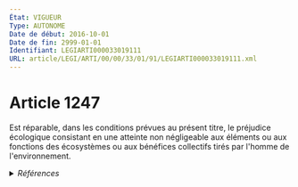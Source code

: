 ```yaml
---
État: VIGUEUR
Type: AUTONOME
Date de début: 2016-10-01
Date de fin: 2999-01-01
Identifiant: LEGIARTI000033019111
URL: article/LEGI/ARTI/00/00/33/01/91/LEGIARTI000033019111.xml
---
```


<h1>Article 1247</h1>

Est réparable, dans les conditions prévues au présent titre, le préjudice
écologique consistant en une atteinte non négligeable aux éléments ou aux
fonctions des écosystèmes ou aux bénéfices collectifs tirés par l'homme de
l'environnement.


<details>
  <summary><em>Références</em></summary>

  <h2>Articles faisant référence à l'article</h2>
  
  <ul>
    <li>
      <a href="https://legal.tricoteuses.fr//redirection/LEGIARTI000033018696?vers=git&vers=legifrance">LOI n° 2016-1087 du 8 août 2016 pour la reconquête de la biodiversité, de la nature et des paysages - article 4 PARTIELLEMENT_MODIF VIGUEUR, en vigueur depuis le 2016-08-10</a> CREE source
    </li>
  </ul>
  
  <h2>Références faites par l'article</h2>
  
  <ul>
    <li>
      2016-08-08 CREE cible <a href="https://legal.tricoteuses.fr//redirection/LEGIARTI000033018696?vers=git&vers=legifrance">LOI n° 2016-1087 du 8 août 2016 pour la reconquête de la biodiversité, de la nature et des paysages - article 4 PARTIELLEMENT_MODIF VIGUEUR, en vigueur depuis le 2016-08-10</a>
    </li>
  </ul>
</details>
